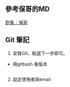 ## 參考保哥的MD
[對象：保哥](https://github.com/doggy8088/Learn-Git-in-30-days/blob/master/README.md)

## Git 筆記
1. 安裝Git，點選下一步即可。
* 用gitbash 看版本
``` git version
```
2. 設定使用者與email
